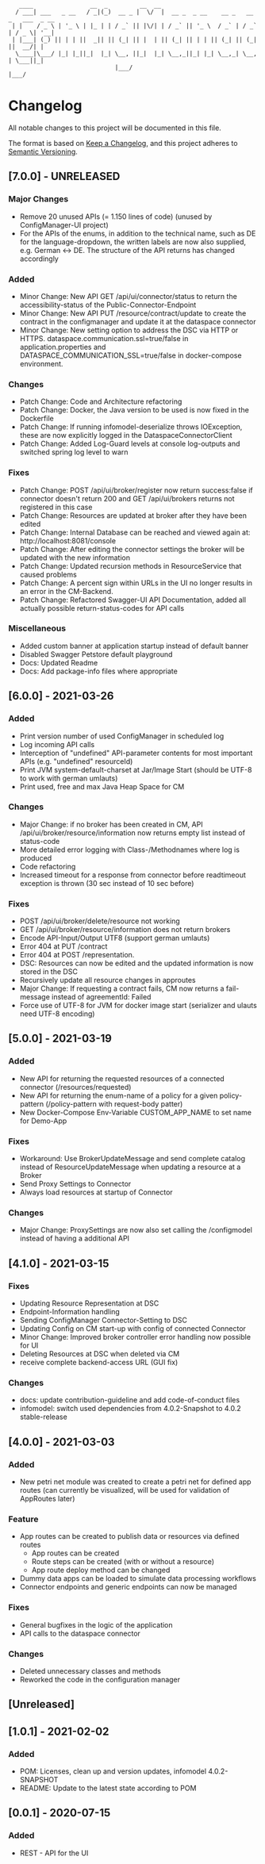 ```
   ____                __  _         __  __
  / ___| ___   _ __   / _|(_)  __ _ |  \/  |  __ _  _ __    __ _   __ _   ___  _ __
 | |    / _ \ | '_ \ | |_ | | / _` || |\/| | / _` || '_ \  / _` | / _` | / _ \| '__|
 | |___| (_) || | | ||  _|| || (_| || |  | || (_| || | | || (_| || (_| ||  __/| |
  \____|\___/ |_| |_||_|  |_| \__, ||_|  |_| \__,_||_| |_| \__,_| \__, | \___||_|
                              |___/                               |___/
```
# Changelog

All notable changes to this project will be documented in this file.

The format is based on [Keep a Changelog](https://keepachangelog.com/en/1.0.0/), and this project adheres
to [Semantic Versioning](https://semver.org/spec/v2.0.0.html).

## [7.0.0] - UNRELEASED
### Major Changes
- Remove 20 unused APIs (= 1.150 lines of code) (unused by ConfigManager-UI project)
- For the APIs of the enums, in addition to the technical name, such as DE for the language-dropdown, the written labels are now also supplied, e.g. German <-> DE. The structure of the API returns has changed accordingly

### Added
- Minor Change: New API GET /api/ui/connector/status to return the accessibility-status of the Public-Connector-Endpoint
- Minor Change: New API PUT /resource/contract/update to create the contract in the configmanager and update it at the dataspace connector
- Minor Change: New setting option to address the DSC via HTTP or HTTPS. dataspace.communication.ssl=true/false in application.properties and DATASPACE_COMMUNICATION_SSL=true/false in docker-compose environment.

### Changes
- Patch Change: Code and Architecture refactoring
- Patch Change: Docker, the Java version to be used is now fixed in the Dockerfile
- Patch Change: If running infomodel-deserialize throws IOException,  these are now explicitly logged in the DataspaceConnectorClient
- Patch Change: Added Log-Guard levels at console log-outputs and switched spring log level to warn

### Fixes
- Patch Change: POST /api/ui/broker/register now return success:false if connector doesn't return 200 and GET /api/ui/brokers returns not registered in this case
- Patch Change: Resources are updated at broker after they have been edited
- Patch Change: Internal Database can be reached and viewed again at: http://localhost:8081/console
- Patch Change: After editing the connector settings the broker will be updated with the new information
- Patch Change: Updated recursion methods in ResourceService that caused problems
- Patch Change: A percent sign within URLs in the UI no longer results in an error in the CM-Backend.
- Patch Change: Refactored Swagger-UI API Documentation, added all actually possible return-status-codes for API calls

### Miscellaneous
- Added custom banner at application startup instead of default banner
- Disabled Swagger Petstore default playground
- Docs: Updated Readme
- Docs: Add package-info files where appropriate

## [6.0.0] - 2021-03-26

### Added
- Print version number of used ConfigManager in scheduled log
- Log incoming API calls
- Interception of "undefined" API-parameter contents for most important APIs (e.g. "undefined" resourceId)
- Print JVM system-default-charset at Jar/Image Start (should be UTF-8 to work with german umlauts)
- Print used, free and max Java Heap Space for CM

### Changes
- Major Change: if no broker has been created in CM, API /api/ui/broker/resource/information now returns empty list instead of status-code
- More detailed error logging with Class-/Methodnames where log is produced
- Code refactoring
- Increased timeout for a response from connector before readtimeout exception is thrown (30 sec instead of 10 sec before)

### Fixes
- POST /api/ui/broker/delete/resource not working
- GET /api/ui/broker/resource/information does not return brokers
- Encode API-Input/Output UTF8 (support german umlauts)
- Error 404 at PUT /contract 
- Error 404 at POST /representation. 
- DSC: Resources can now be edited and the updated information is now stored in the DSC
- Recursively update all resource changes in approutes
- Major Change: If requesting a contract fails, CM now returns a fail-message instead of agreementId: Failed
- Force use of UTF-8 for JVM for docker image start (serializer and ulauts need UTF-8 encoding)

## [5.0.0] - 2021-03-19

### Added
- New API for returning the requested resources of a connected connector (/resources/requested)
- New API for returning the enum-name of a policy for a given policy-pattern (/policy-pattern with request-body patter)
- New Docker-Compose Env-Variable CUSTOM_APP_NAME to set name for Demo-App

### Fixes
- Workaround: Use BrokerUpdateMessage and send complete catalog instead of ResourceUpdateMessage when updating a resource at a Broker
- Send Proxy Settings to Connector
- Always load resources at startup of Connector

### Changes
- Major Change: ProxySettings are now also set calling the /configmodel instead of having a additional API

## [4.1.0] - 2021-03-15

### Fixes
- Updating Resource Representation at DSC
- Endpoint-Information handling
- Sending ConfigManager Connector-Setting to DSC
- Updating Config on CM start-up with config of connected Connector
- Minor Change: Improved broker controller error handling now possible for UI
- Deleting Resources at DSC when deleted via CM
- receive complete backend-access URL (GUI fix)

### Changes
- docs: update contribution-guideline and add code-of-conduct files
- infomodel: switch used dependencies from 4.0.2-Snapshot to 4.0.2 stable-release  

## [4.0.0] - 2021-03-03

### Added

- New petri net module was created to create a petri net for defined app routes
  (can currently be visualized, will be used for validation of AppRoutes later)

### Feature

- App routes can be created to publish data or resources via defined routes
    - App routes can be created
    - Route steps can be created (with or without a resource)
    - App route deploy method can be changed
- Dummy data apps can be loaded to simulate data processing workflows
- Connector endpoints and generic endpoints can now be managed

### Fixes

- General bugfixes in the logic of the application
- API calls to the dataspace connector

### Changes
- Deleted unnecessary classes and methods 
- Reworked the code in the configuration manager

## [Unreleased]

## [1.0.1] - 2021-02-02

### Added

- POM: Licenses, clean up and version updates, infomodel 4.0.2-SNAPSHOT
- README: Update to the latest state according to POM

## [0.0.1] - 2020-07-15

### Added

- REST - API for the UI
